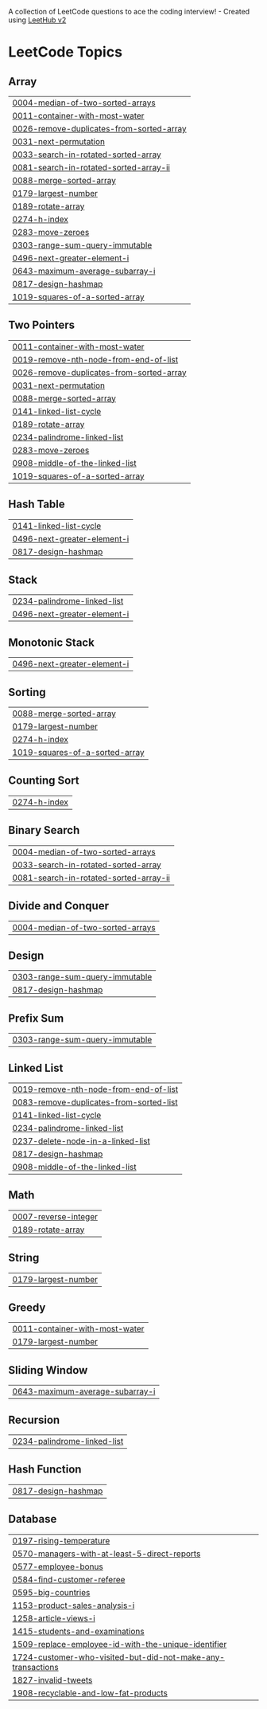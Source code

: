 A collection of LeetCode questions to ace the coding interview! - Created using [LeetHub v2](https://github.com/arunbhardwaj/LeetHub-2.0)
<!---LeetCode Topics Start-->
# LeetCode Topics
## Array
|  |
| ------- |
| [0004-median-of-two-sorted-arrays](https://github.com/Mahi0503/leetcode/tree/master/0004-median-of-two-sorted-arrays) |
| [0011-container-with-most-water](https://github.com/Mahi0503/leetcode/tree/master/0011-container-with-most-water) |
| [0026-remove-duplicates-from-sorted-array](https://github.com/Mahi0503/leetcode/tree/master/0026-remove-duplicates-from-sorted-array) |
| [0031-next-permutation](https://github.com/Mahi0503/leetcode/tree/master/0031-next-permutation) |
| [0033-search-in-rotated-sorted-array](https://github.com/Mahi0503/leetcode/tree/master/0033-search-in-rotated-sorted-array) |
| [0081-search-in-rotated-sorted-array-ii](https://github.com/Mahi0503/leetcode/tree/master/0081-search-in-rotated-sorted-array-ii) |
| [0088-merge-sorted-array](https://github.com/Mahi0503/leetcode/tree/master/0088-merge-sorted-array) |
| [0179-largest-number](https://github.com/Mahi0503/leetcode/tree/master/0179-largest-number) |
| [0189-rotate-array](https://github.com/Mahi0503/leetcode/tree/master/0189-rotate-array) |
| [0274-h-index](https://github.com/Mahi0503/leetcode/tree/master/0274-h-index) |
| [0283-move-zeroes](https://github.com/Mahi0503/leetcode/tree/master/0283-move-zeroes) |
| [0303-range-sum-query-immutable](https://github.com/Mahi0503/leetcode/tree/master/0303-range-sum-query-immutable) |
| [0496-next-greater-element-i](https://github.com/Mahi0503/leetcode/tree/master/0496-next-greater-element-i) |
| [0643-maximum-average-subarray-i](https://github.com/Mahi0503/leetcode/tree/master/0643-maximum-average-subarray-i) |
| [0817-design-hashmap](https://github.com/Mahi0503/leetcode/tree/master/0817-design-hashmap) |
| [1019-squares-of-a-sorted-array](https://github.com/Mahi0503/leetcode/tree/master/1019-squares-of-a-sorted-array) |
## Two Pointers
|  |
| ------- |
| [0011-container-with-most-water](https://github.com/Mahi0503/leetcode/tree/master/0011-container-with-most-water) |
| [0019-remove-nth-node-from-end-of-list](https://github.com/Mahi0503/leetcode/tree/master/0019-remove-nth-node-from-end-of-list) |
| [0026-remove-duplicates-from-sorted-array](https://github.com/Mahi0503/leetcode/tree/master/0026-remove-duplicates-from-sorted-array) |
| [0031-next-permutation](https://github.com/Mahi0503/leetcode/tree/master/0031-next-permutation) |
| [0088-merge-sorted-array](https://github.com/Mahi0503/leetcode/tree/master/0088-merge-sorted-array) |
| [0141-linked-list-cycle](https://github.com/Mahi0503/leetcode/tree/master/0141-linked-list-cycle) |
| [0189-rotate-array](https://github.com/Mahi0503/leetcode/tree/master/0189-rotate-array) |
| [0234-palindrome-linked-list](https://github.com/Mahi0503/leetcode/tree/master/0234-palindrome-linked-list) |
| [0283-move-zeroes](https://github.com/Mahi0503/leetcode/tree/master/0283-move-zeroes) |
| [0908-middle-of-the-linked-list](https://github.com/Mahi0503/leetcode/tree/master/0908-middle-of-the-linked-list) |
| [1019-squares-of-a-sorted-array](https://github.com/Mahi0503/leetcode/tree/master/1019-squares-of-a-sorted-array) |
## Hash Table
|  |
| ------- |
| [0141-linked-list-cycle](https://github.com/Mahi0503/leetcode/tree/master/0141-linked-list-cycle) |
| [0496-next-greater-element-i](https://github.com/Mahi0503/leetcode/tree/master/0496-next-greater-element-i) |
| [0817-design-hashmap](https://github.com/Mahi0503/leetcode/tree/master/0817-design-hashmap) |
## Stack
|  |
| ------- |
| [0234-palindrome-linked-list](https://github.com/Mahi0503/leetcode/tree/master/0234-palindrome-linked-list) |
| [0496-next-greater-element-i](https://github.com/Mahi0503/leetcode/tree/master/0496-next-greater-element-i) |
## Monotonic Stack
|  |
| ------- |
| [0496-next-greater-element-i](https://github.com/Mahi0503/leetcode/tree/master/0496-next-greater-element-i) |
## Sorting
|  |
| ------- |
| [0088-merge-sorted-array](https://github.com/Mahi0503/leetcode/tree/master/0088-merge-sorted-array) |
| [0179-largest-number](https://github.com/Mahi0503/leetcode/tree/master/0179-largest-number) |
| [0274-h-index](https://github.com/Mahi0503/leetcode/tree/master/0274-h-index) |
| [1019-squares-of-a-sorted-array](https://github.com/Mahi0503/leetcode/tree/master/1019-squares-of-a-sorted-array) |
## Counting Sort
|  |
| ------- |
| [0274-h-index](https://github.com/Mahi0503/leetcode/tree/master/0274-h-index) |
## Binary Search
|  |
| ------- |
| [0004-median-of-two-sorted-arrays](https://github.com/Mahi0503/leetcode/tree/master/0004-median-of-two-sorted-arrays) |
| [0033-search-in-rotated-sorted-array](https://github.com/Mahi0503/leetcode/tree/master/0033-search-in-rotated-sorted-array) |
| [0081-search-in-rotated-sorted-array-ii](https://github.com/Mahi0503/leetcode/tree/master/0081-search-in-rotated-sorted-array-ii) |
## Divide and Conquer
|  |
| ------- |
| [0004-median-of-two-sorted-arrays](https://github.com/Mahi0503/leetcode/tree/master/0004-median-of-two-sorted-arrays) |
## Design
|  |
| ------- |
| [0303-range-sum-query-immutable](https://github.com/Mahi0503/leetcode/tree/master/0303-range-sum-query-immutable) |
| [0817-design-hashmap](https://github.com/Mahi0503/leetcode/tree/master/0817-design-hashmap) |
## Prefix Sum
|  |
| ------- |
| [0303-range-sum-query-immutable](https://github.com/Mahi0503/leetcode/tree/master/0303-range-sum-query-immutable) |
## Linked List
|  |
| ------- |
| [0019-remove-nth-node-from-end-of-list](https://github.com/Mahi0503/leetcode/tree/master/0019-remove-nth-node-from-end-of-list) |
| [0083-remove-duplicates-from-sorted-list](https://github.com/Mahi0503/leetcode/tree/master/0083-remove-duplicates-from-sorted-list) |
| [0141-linked-list-cycle](https://github.com/Mahi0503/leetcode/tree/master/0141-linked-list-cycle) |
| [0234-palindrome-linked-list](https://github.com/Mahi0503/leetcode/tree/master/0234-palindrome-linked-list) |
| [0237-delete-node-in-a-linked-list](https://github.com/Mahi0503/leetcode/tree/master/0237-delete-node-in-a-linked-list) |
| [0817-design-hashmap](https://github.com/Mahi0503/leetcode/tree/master/0817-design-hashmap) |
| [0908-middle-of-the-linked-list](https://github.com/Mahi0503/leetcode/tree/master/0908-middle-of-the-linked-list) |
## Math
|  |
| ------- |
| [0007-reverse-integer](https://github.com/Mahi0503/leetcode/tree/master/0007-reverse-integer) |
| [0189-rotate-array](https://github.com/Mahi0503/leetcode/tree/master/0189-rotate-array) |
## String
|  |
| ------- |
| [0179-largest-number](https://github.com/Mahi0503/leetcode/tree/master/0179-largest-number) |
## Greedy
|  |
| ------- |
| [0011-container-with-most-water](https://github.com/Mahi0503/leetcode/tree/master/0011-container-with-most-water) |
| [0179-largest-number](https://github.com/Mahi0503/leetcode/tree/master/0179-largest-number) |
## Sliding Window
|  |
| ------- |
| [0643-maximum-average-subarray-i](https://github.com/Mahi0503/leetcode/tree/master/0643-maximum-average-subarray-i) |
## Recursion
|  |
| ------- |
| [0234-palindrome-linked-list](https://github.com/Mahi0503/leetcode/tree/master/0234-palindrome-linked-list) |
## Hash Function
|  |
| ------- |
| [0817-design-hashmap](https://github.com/Mahi0503/leetcode/tree/master/0817-design-hashmap) |
## Database
|  |
| ------- |
| [0197-rising-temperature](https://github.com/Mahi0503/leetcode/tree/master/0197-rising-temperature) |
| [0570-managers-with-at-least-5-direct-reports](https://github.com/Mahi0503/leetcode/tree/master/0570-managers-with-at-least-5-direct-reports) |
| [0577-employee-bonus](https://github.com/Mahi0503/leetcode/tree/master/0577-employee-bonus) |
| [0584-find-customer-referee](https://github.com/Mahi0503/leetcode/tree/master/0584-find-customer-referee) |
| [0595-big-countries](https://github.com/Mahi0503/leetcode/tree/master/0595-big-countries) |
| [1153-product-sales-analysis-i](https://github.com/Mahi0503/leetcode/tree/master/1153-product-sales-analysis-i) |
| [1258-article-views-i](https://github.com/Mahi0503/leetcode/tree/master/1258-article-views-i) |
| [1415-students-and-examinations](https://github.com/Mahi0503/leetcode/tree/master/1415-students-and-examinations) |
| [1509-replace-employee-id-with-the-unique-identifier](https://github.com/Mahi0503/leetcode/tree/master/1509-replace-employee-id-with-the-unique-identifier) |
| [1724-customer-who-visited-but-did-not-make-any-transactions](https://github.com/Mahi0503/leetcode/tree/master/1724-customer-who-visited-but-did-not-make-any-transactions) |
| [1827-invalid-tweets](https://github.com/Mahi0503/leetcode/tree/master/1827-invalid-tweets) |
| [1908-recyclable-and-low-fat-products](https://github.com/Mahi0503/leetcode/tree/master/1908-recyclable-and-low-fat-products) |
<!---LeetCode Topics End-->